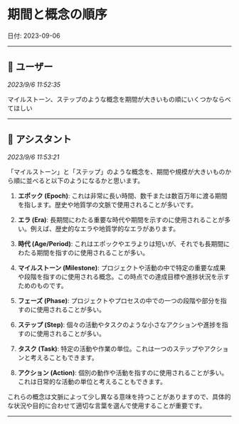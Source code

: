 # 期間と概念の順序

日付: 2023-09-06

---

## 👤 ユーザー
*2023/9/6 11:52:35*

マイルストーン、ステップのような概念を期間が大きいもの順にいくつかならべてほしい

---

## 🤖 アシスタント
*2023/9/6 11:53:21*

「マイルストーン」と「ステップ」のような概念を、期間や規模が大きいものから順に並べると以下のようになるかと思います。

1. **エポック (Epoch)**: これは非常に長い時間、数千または数百万年に渡る期間を指します。歴史や地質学の文脈で使用されることが多いです。

2. **エラ (Era)**: 長期間にわたる重要な時代や期間を示すのに使用されることが多い。例えば、歴史的なエラや地質学的なエラがあります。

3. **時代 (Age/Period)**: これはエポックやエラよりは短いが、それでも長期間にわたる期間を指すのに使用されることが多い。

4. **マイルストーン (Milestone)**: プロジェクトや活動の中で特定の重要な成果や段階を指すのに使用される概念。この時点での達成目標や進捗状況を示すためのものです。

5. **フェーズ (Phase)**: プロジェクトやプロセスの中での一つの段階や部分を指すのに使用されることが多い。

6. **ステップ (Step)**: 個々の活動やタスクのような小さなアクションや進捗を指すのに使用されることが多い。

7. **タスク (Task)**: 特定の活動や作業の単位。これは一つのステップやアクションと考えることもできます。

8. **アクション (Action)**: 個別の動作や活動を指すのに使用されることが多い。これは日常的な活動の単位と考えることもできます。

これらの概念は文脈によって少し異なる意味を持つことがありますので、具体的な状況や目的に合わせて適切な言葉を選んで使用することが重要です。

---
